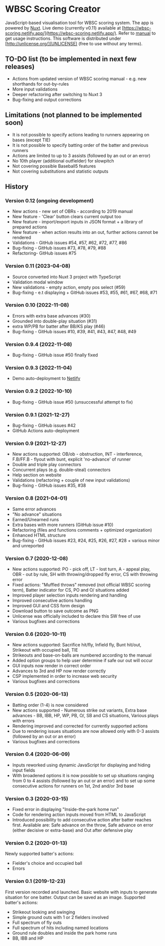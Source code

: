 # WBSC Scoring Creator
JavaScript-based visualisation tool for WBSC scoring system. The app is powered by [Nuxt](https://nuxtjs.org/).
Live demo (currently v0.11) available at [https://wbsc-scoring.netlify.app/](https://wbsc-scoring.netlify.app/). Refer to [manual](https://wbsc-scoring.netlify.app/help.html) to get usage instructions.
This software is distributed under [http://unlicense.org/](UNLICENSE) (free to use without any terms).

## TO-DO list (to be implemented in next few releases)
- Actions from updated version of WBSC scoring manual - e.g. new shorthands for out-by-rules
- More input validations
- Deeper refactoring after switching to Nuxt 3
- Bug-fixing and output corrections

## Limitations (not planned to be implemented soon)
- It is not possible to specify actions leading to runners appearing on bases (except TIE)
- It is not possible to specify batting order of the batter and previous runners
- Actions are limited to up to 3 assists (followed by an out or an error)
- No 10th player (additional outfielder) for slowpitch
- Not covering possible Baseball5 features
- Not covering substitutions and statistic outputs

## History

### Version 0.12 (ongoing development)
- New actions - new set of OBRs - according to 2019 manual
- New feature - 'Clear' button clears current output too
- New feature - import/export inputs in JSON format + a library of prepared actions
- New feature - when action results into an out, further actions cannot be rendered
- Validations - GitHub issues #54, #57, #62, #72, #77, #86
- Bug-fixing - GitHub issues #73, #78, #79, #88
- Refactoring- GitHub issues #75

### Version 0.11 (2023-04-08)
- Source converted into Nuxt 3 project with TypeScript
- Validation modal window
- New validations - empty action, empty pos select (#59)
- Bug-fixing - e.t displaying + GitHub issues #53, #55, #61, #67, #68, #71

### Version 0.10 (2022-11-08)
- Errors with extra base advances (#30)
- Grounded into double-play situation (#31)
- extra WP/PB for batter after BB/KS play (#46)
- Bug-fixing - GitHub issues #10, #39, #41, #43, #47, #48, #49

### Version 0.9.4 (2022-11-08)
- Bug-fixing - GitHub issue #50 finally fixed

### Version 0.9.3 (2022-11-04)
- Demo auto-deployment to [Netlify](https://app.netlify.com/)

### Version 0.9.2 (2022-10-10)
- Bug-fixing - GitHub issue #50 (unsuccessful attempt to fix)

### Version 0.9.1 (2021-12-27)
- Bug-fixing - GitHub issues #42
- GitHub Actions auto-deployment

### Version 0.9 (2021-12-27)
- New actions supported: OB/ob - obstruction, INT - interference, F.B/FF.B - flyout with bunt, explicit 'no-advance' of runner
- Double and triple play connectors
- Concurrent plays (e.g. double-steal) connectors
- Help section on website
- Validations (refactoring + couple of new input validations)
- Bug-fixing - GitHub issues #35, #38

### Version 0.8 (2021-04-01)
- Same error advances
- "No advance" situations
- Earned/Unearned runs
- Extra bases with more runners (GitHub issue #10)
- Refactoring (files and functions comments + optimized organization)
- Enhanced HTML structure
- Bug-fixing - GitHub issues #23, #24, #25, #26, #27, #28 + various minor and unreported

### Version 0.7 (2020-12-08)
- New actions supported: PO - pick off, LT - lost turn, A - appeal play, OBR - out by rule, SH with throwing/dropped fly error, CS with throwing error
- Fixed actions: "Muffled throws" removed (not official WBSC scoring term), Batter indicator for CS, PO and O/ situations added
- Improved player selection inputs rendering and handling
- Improved consecutive actions handling
- Improved GUI and CSS form design
- Download button to save outcome as PNG
- Unlicense was officially included to declare this SW free of use
- Various bugfixes and corrections

### Version 0.6 (2020-10-11)
- New actions supported: Sacrifice hit/fly, Infield fly, Bunt hit/out, Strikeout with occupied ball, TIE
- Strikeouts and base-on-balls are numbered according to the manual
- Added option groups to help user determine if safe our out will occur
- GUI inputs now render in correct order
- Advances to 3rd and HP now render correctly
- CSP implemented in order to increase web security
- Various bugfixes and corrections

### Version 0.5 (2020-06-13)
- Batting order (1-4) is now considered
- New actions supported - Numerous strike out variants, Extra base advances - BB, IBB, HP, WP, PB, O/, SB and CS situations, Various plays with errors
- Rendering improved and corrected for currently supported actions
- Due to rendering issues situations are now allowed only with 0-3 assists (followed by an out or an error)
- Various bugfixes and corrections

### Version 0.4 (2020-06-09)
- Inputs reworked using dynamic JavaScript for displaying and hiding input fields
- With broadened options it is now possible to set up situations ranging from 0 to 4 assists (followed by an out or an error) and to set up some consecutive actions for runners on 1st, 2nd and/or 3rd base

### Version 0.3 (2020-03-15)
- Fixed error in displaying "Inside-the-park home run"
- Code for rendering action inputs moved from HTML to JavaScript
- Introduced possibility to add consecutive action after batter reaches first. Available are: Safe advance on the throw, Safe advance on error (either decisive or extra-base) and Out after defensive play

### Version 0.2 (2020-01-13)
Newly supported batter's actions:
- Fielder's choice and occupied ball
- Errors

### Version 0.1 (2019-12-23)
First version recorded and launched. Basic website with inputs to generate situation for one batter. Output can be saved as an image. Supported batter's actions:
- Strikeout looking and swinging
- Simple ground outs with 1 or 2 fielders involved
- Full spectrum of fly outs
- Full spectrum of hits including named locations
- Ground rule doubles and inside the park home runs
- BB, IBB and HP